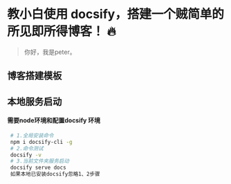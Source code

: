 # 教小白使用 docsify，搭建一个贼简单的所见即所得博客！ 🔥

>你好，我是peter。

## 博客搭建模板

## 本地服务启动

#### 需要node环境和配置docsify 环境

```sh
 # 1.全局安装命令
 npm i docsify-cli -g
 # 2.命令测试 
 docsify -v
 # 3.当前文件夹服务启动
 docsify serve docs
 如果本地已安装docsify忽略1、2步骤
```

#####  

  

